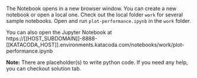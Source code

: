 The Notebook opens in a new browser window. You can create a new notebook or open a local one. Check out the local folder `work` for several sample notebooks. Open and run `plot-performance.ipynb` in the `work` folder.

You can also open the Jupyter Notebook at https://[[HOST_SUBDOMAIN]]-8888-[[KATACODA_HOST]].environments.katacoda.com/notebooks/work/plot-performance.ipynb

**Note:**
There are placeholder(s) to write python code. If you need any help, you can checkout solution tab.